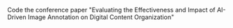 Code the conference paper "Evaluating the Effectiveness and Impact of AI-Driven Image Annotation on Digital Content Organization"